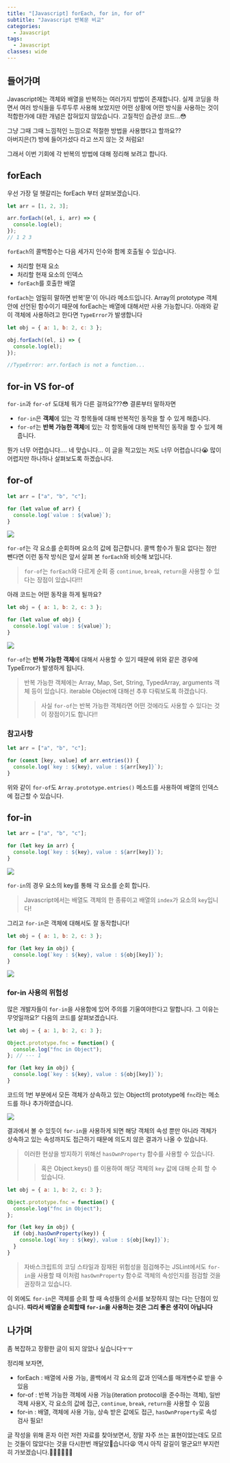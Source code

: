 ```yaml
---
title: "[Javascript] forEach, for in, for of"
subtitle: "Javascript 반복문 비교"
categories:
  - Javascript
tags:
  - Javascript
classes: wide
---
```


## 들어가며

Javascript에는 객체와 배열을 반복하는 여러가지 방법이 존재합니다. 실제 코딩을 하면서 여러 방식들을 두루두루 사용해 보았지만 어떤 상황에 어떤 방식을 사용하는 것이 적합한가에 대한 개념은 잡혀있지 않았습니다. 고질적인 습관성 코드...😳

그냥 그때 그때 느낌적인 느낌으로 적절한 방법을 사용했다고 할까요??  
아버지은(?) 방에 들어가셨다 라고 쓰지 않는 것 처럼요!

그래서 이번 기회에 각 반복의 방법에 대해 정리해 보려고 합니다.

## forEach

우선 가장 덜 헷갈리는 forEach 부터 살펴보겠습니다.

```javascript
let arr = [1, 2, 3];

arr.forEach((el, i, arr) => {
  console.log(el);
});
// 1 2 3
```

`forEach`의 콜백함수는 다음 세가지 인수와 함께 호출될 수 있습니다.

- 처리할 현재 요소
- 처리할 현재 요소의 인덱스
- `forEach`를 호출한 배열

`forEach`는 엄밀히 말하면 반복'문'이 아니라 메소드입니다. Array의 prototype 객체 안에 선언된 함수이기 때문에 forEach는 배열에 대해서만 사용 가능합니다. 아래와 같이 객체에 사용하려고 한다면 `TypeError`가 발생합니다

```javascript
let obj = { a: 1, b: 2, c: 3 };

obj.forEach((el, i) => {
  console.log(el);
});

//TypeError: arr.forEach is not a function...
```

## for-in VS for-of

`for-in`과 `for-of` 도대체 뭐가 다른 걸까요???😳 결론부터 말하자면

- `for-in`은 **객체**에 있는 각 항목들에 대해 반복적인 동작을 할 수 있게 해줍니다.
- `for-of`는 **반복 가능한 객체**에 있는 각 항목들에 대해 반복적인 동작을 할 수 있게 해줍니다.

뭔가 너무 어렵습니다.... 네 맞습니다... 이 글을 적고있는 저도 너무 어렵습니다😭
많이 어렵지만 하나하나 살펴보도록 하겠습니다.

## for-of

```javascript
let arr = ["a", "b", "c"];

for (let value of arr) {
  console.log(`value : ${value}`);
}
```

![](/assets/images/post/forof1.png)

`for-of`는 각 요소를 순회하며 요소의 값에 접근합니다. 콜백 함수가 필요 없다는 점만 뺀다면 이런 동작 방식은 앞서 살펴 본 `forEach`와 비슷해 보입니다.

> `for-of`는 `forEach`와 다르게 순회 중 `continue`, `break`, `return`을 사용할 수 있다는 장점이 있습니다!!!

아래 코드는 어떤 동작을 하게 될까요?

```javascript
let obj = { a: 1, b: 2, c: 3 };

for (let value of obj) {
  console.log(`value : ${value}`);
}
```

![](/assets/images/post/forof2.png)

`for-of`는 **반복 가능한 객체**에 대해서 사용할 수 있기 때문에 위와 같은 경우에 TypeError가 발생하게 됩니다.

> 반복 가능한 객체에는 Array, Map, Set, String, TypedArray, arguments 객체 등이 있습니다. iterable Object에 대해선 추후 다뤄보도록 하겠습니다.
>
> > 사실 `for-of`는 반복 가능한 객체라면 어떤 것에라도 사용할 수 있다는 것이 장점이기도 합니다!!

### 참고사항

```javascript
let arr = ["a", "b", "c"];

for (const [key, value] of arr.entries()) {
  console.log(`key : ${key}, value : ${arr[key]}`);
}
```

위와 같이 `for-of`도 `Array.prototype.entries()` 메소드를 사용하여 배열의 인덱스에 접근할 수 있습니다.

## for-in

```javascript
let arr = ["a", "b", "c"];

for (let key in arr) {
  console.log(`key : ${key}, value : ${arr[key]}`);
}
```

![](/assets/images/post/forin1.png)

`for-in`의 경우 요소의 key를 통해 각 요소를 순회 합니다.

> Javascript에서는 배열도 객체의 한 종류이고 배열의 `index`가 요소의 `key`입니다!

그리고 `for-in`은 객체에 대해서도 잘 동작합니다!

```javascript
let obj = { a: 1, b: 2, c: 3 };

for (let key in obj) {
  console.log(`key : ${key}, value : ${obj[key]}`);
}
```

![](/assets/images/post/forin2.png)

### for-in 사용의 위험성

많은 개발자들이 `for-in`을 사용함에 있어 주의를 기울여야한다고 말합니다. 그 이유는 무엇일까요?'
다음의 코드를 살펴보겠습니다.

```javascript
let obj = { a: 1, b: 2, c: 3 };

Object.prototype.fnc = function() {
  console.log("fnc in Object");
}; // --- 1

for (let key in obj) {
  console.log(`key : ${key}, value : ${obj[key]}`);
}
```

코드의 1번 부분에서 모든 객체가 상속하고 있는 Object의 prototype에 `fnc`라는 메소드를 하나 추가하였습니다.

![](/assets/images/post/forin3.png)

결과에서 볼 수 있듯이 `for-in`을 사용하게 되면 해당 객체의 속성 뿐만 아니라 객체가 상속하고 있는 속성까지도 접근하기 때문에 의도치 않은 결과가 나올 수 있습니다.

> 이러한 현상을 방지하기 위해선 `hasOwnProperty` 함수를 사용할 수 있습니다.
>
> > 혹은 Object.keys() 를 이용하여 해당 객체의 `key` 값에 대해 순회 할 수 있습니다.

```javascript
let obj = { a: 1, b: 2, c: 3 };

Object.prototype.fnc = function() {
  console.log("fnc in Object");
};

for (let key in obj) {
  if (obj.hasOwnProperty(key)) {
    console.log(`key : ${key}, value : ${obj[key]}`);
  }
}
```

> 자바스크립트의 코딩 스타일과 잠재된 위험성을 점검해주는 JSLint에서도 `for-in`을 사용할 때 이처럼 `hasOwnProperty` 함수로 객체의 속성인지를 점검할 것을 권장하고 있습니다.

이 외에도 `for-in`은 객체를 순회 할 때 속성들의 순서를 보장하지 않는 다는 단점이 있습니다. **따라서 배열을 순회할때 `for-in`을 사용하는 것은 그리 좋은 생각이 아닙니다**

## 나가며

좀 복잡하고 장황한 글이 되지 않았나 싶습니다ㅜㅜ

정리해 보자면,

- forEach : 배열에 사용 가능, 콜백에서 각 요소의 값과 인덱스를 매개변수로 받을 수 있음
- for-of : 반복 가능한 객체에 사용 가능(iteration protocol을 준수하는 객체), 일반 객체 사용X, 각 요소의 값에 접근, `continue`, `break`, `return`을 사용할 수 있음
- for-in : 배열, 객체에 사용 가능, 상속 받은 값에도 접근, `hasOwnProperty`로 속성 검사 필요!

글 작성을 위해 혼자 이런 저런 자료를 찾아보면서, 정말 자주 쓰는 표현이었는데도 모르는 것들이 많았다는 것을 다시한번 깨달았습니다😫 역시 아직 갈길이 멀군요!! 부지런히 가보겠습니다.👏🏻👏🏻👏🏻
